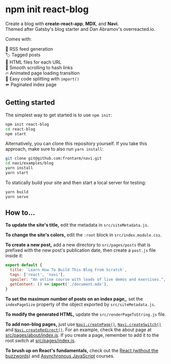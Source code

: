 npm init react-blog
===================

Create a blog with **create-react-app**, **MDX**, and **Navi**.<br />
Themed after Gatsby's blog starter and Dan Abramov's overreacted.io.

Comes with:

📡 RSS feed generation<br />
🏷️ Tagged posts<br />
🚀 HTML files for each URL<br />
📜 Smooth scrolling to hash links<br />
🔥 Animated page loading transition<br />
🔗 Easy code splitting with `import()`<br />
⏩ Paginated index page


Getting started
---------------

The simplest way to get started is to use `npm init`:

```bash
npm init react-blog
cd react-blog
npm start
```

Alternatively, you can clone this repository yourself. If you take this approach, make sure to also run `yarn install`:

```bash
git clone git@github.com:frontarm/navi.git
cd navi/examples/blog
yarn install
yarn start
```

To statically build your site and then start a local server for testing:

```bash
yarn build
yarn serve
```


How to...
---------

**To update the site's title,** edit the metadata in `src/siteMetadata.js`.

**To change the site's colors,** edit the `:root` block in `src/index.module.css`.

**To create a new post,** add a new directory to `src/pages/posts` that is prefixed with the new post's publication date, then create a `post.js` file inside it:

```jsx
export default {
  title: `Learn How To Build This Blog From Scratch`,
  tags: ['react', 'navi'],
  spoiler: "An online course with loads of live demos and exercises.",
  getContent: () => import('./document.mdx'),
}
```

**To set the maximum number of posts on an index page,**, set the `indexPageSize` property of the object exported by `src/siteMetadata.js`.

**To modify the generated HTML,** update the `src/renderPageToString.js` file.

**To add non-blog pages,** just use [`Navi.createPage()`](https://frontarm.com/navi/reference/declarations/#createpage), [`Navi.createSwitch()`](https://frontarm.com/navi/reference/declarations/#createswitch) and [`Navi.createRedirect()`](https://frontarm.com/navi/reference/declarations/#createredirect). For an example, check the about page at [src/pages/about/index.js](src/pages/about/index.js). If you create a page, remember to add it to the root switch at [src/pages/index.js](src/pages/index.js).

**To brush up on React's fundamentals,** check out the [React (without the buzzwords)](https://frontarm.com/courses/learn-raw-react/) and [Asynchronous JavaScript](https://frontarm.com/courses/async-javascript/) courses.
